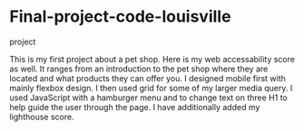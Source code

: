 # Final-project-code-louisville
project

This is my first project about a pet shop. Here is my web accessability score as well. It ranges from an introduction to the pet shop where they are located and what products they can offer you. I designed mobile first with mainly flexbox design. I then used grid for some of my larger media query. I used JavaScript with a hamburger menu and to change text on three H1 to help guide the user through the page. I have additionally added my  lighthouse score. 
